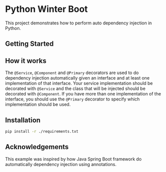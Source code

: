 # Python Winter Boot

This project demonstrates how to perform auto dependency injection in Python.

## Getting Started
## How it works

The `@Service`, `@Component` and `@Primary` decorators are used to do dependency injection automatically given an interface and at least one implementation of that interface.
Your service implementation should be decorated with `@Service` and the class that will be injected should be decorated with `@Component`.
If you have more than one implementation of the interface, you should use the `@Primary` decorator to specify which implementation should be used.

## Installation

```bash
pip install -r ./requirements.txt
```

## Acknowledgements

This example was inspired by how Java Spring Boot framework do automatically dependency injection using annotations.